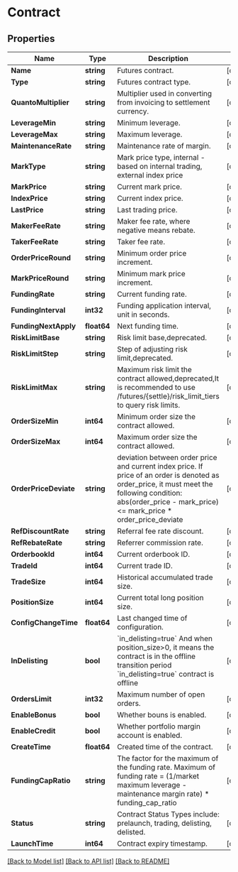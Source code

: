 # Contract

## Properties

Name | Type | Description | Notes
------------ | ------------- | ------------- | -------------
**Name** | **string** | Futures contract. | [optional] 
**Type** | **string** | Futures contract type. | [optional] 
**QuantoMultiplier** | **string** | Multiplier used in converting from invoicing to settlement currency. | [optional] 
**LeverageMin** | **string** | Minimum leverage. | [optional] 
**LeverageMax** | **string** | Maximum leverage. | [optional] 
**MaintenanceRate** | **string** | Maintenance rate of margin. | [optional] 
**MarkType** | **string** | Mark price type, internal - based on internal trading, external index price | [optional] 
**MarkPrice** | **string** | Current mark price. | [optional] 
**IndexPrice** | **string** | Current index price. | [optional] 
**LastPrice** | **string** | Last trading price. | [optional] 
**MakerFeeRate** | **string** | Maker fee rate, where negative means rebate. | [optional] 
**TakerFeeRate** | **string** | Taker fee rate. | [optional] 
**OrderPriceRound** | **string** | Minimum order price increment. | [optional] 
**MarkPriceRound** | **string** | Minimum mark price increment. | [optional] 
**FundingRate** | **string** | Current funding rate. | [optional] 
**FundingInterval** | **int32** | Funding application interval, unit in seconds. | [optional] 
**FundingNextApply** | **float64** | Next funding time. | [optional] 
**RiskLimitBase** | **string** | Risk limit base,deprecated. | [optional] 
**RiskLimitStep** | **string** | Step of adjusting risk limit,deprecated. | [optional] 
**RiskLimitMax** | **string** | Maximum risk limit the contract allowed,deprecated,It is recommended to use /futures/{settle}/risk_limit_tiers to query risk limits. | [optional] 
**OrderSizeMin** | **int64** | Minimum order size the contract allowed. | [optional] 
**OrderSizeMax** | **int64** | Maximum order size the contract allowed. | [optional] 
**OrderPriceDeviate** | **string** | deviation between order price and current index price. If price of an order is denoted as order_price, it must meet the following condition:   abs(order_price - mark_price) &lt;&#x3D; mark_price * order_price_deviate | [optional] 
**RefDiscountRate** | **string** | Referral fee rate discount. | [optional] 
**RefRebateRate** | **string** | Referrer commission rate. | [optional] 
**OrderbookId** | **int64** | Current orderbook ID. | [optional] 
**TradeId** | **int64** | Current trade ID. | [optional] 
**TradeSize** | **int64** | Historical accumulated trade size. | [optional] 
**PositionSize** | **int64** | Current total long position size. | [optional] 
**ConfigChangeTime** | **float64** | Last changed time of configuration. | [optional] 
**InDelisting** | **bool** | &#x60;in_delisting&#x3D;true&#x60; And when position_size&gt;0, it means the contract is in the offline transition period &#x60;in_delisting&#x3D;true&#x60; contract is offline | [optional] 
**OrdersLimit** | **int32** | Maximum number of open orders. | [optional] 
**EnableBonus** | **bool** | Whether bouns is enabled. | [optional] 
**EnableCredit** | **bool** | Whether portfolio margin account is enabled. | [optional] 
**CreateTime** | **float64** | Created time of the contract. | [optional] 
**FundingCapRatio** | **string** | The factor for the maximum of the funding rate. Maximum of funding rate &#x3D; (1/market maximum leverage - maintenance margin rate) * funding_cap_ratio | [optional] 
**Status** | **string** | Contract Status Types include: prelaunch, trading, delisting, delisted. | [optional] 
**LaunchTime** | **int64** | Contract expiry timestamp. | [optional] 

[[Back to Model list]](../README.md#documentation-for-models) [[Back to API list]](../README.md#documentation-for-api-endpoints) [[Back to README]](../README.md)


